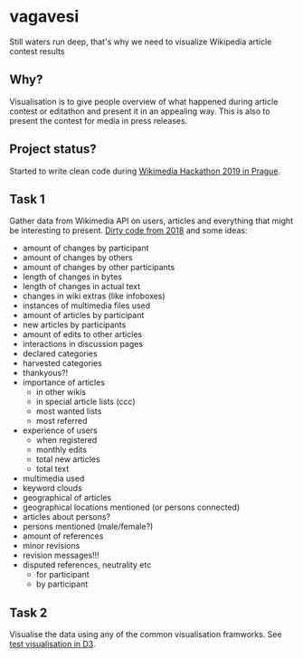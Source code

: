 # vagavesi
Still waters run deep, that's why we need to visualize Wikipedia article contest results

## Why?

Visualisation is to give people overview of what happened during article contest or editathon and present it in an appealing way. This is also to present the contest for media in press releases.

## Project status?

Started to write clean code during [Wikimedia Hackathon 2019 in Prague](https://phabricator.wikimedia.org/T216260).

## Task 1

Gather data from Wikimedia API on users, articles and everything that might be interesting to present. [Dirty code from 2018](https://gist.github.com/boamaod/2e2ad993059d10ee42b8ca43fc0c7f41) and some ideas:

* amount of changes by participant
* amount of changes by others
* amount of changes by other participants
* length of changes in bytes
* length of changes in actual text
* changes in wiki extras (like infoboxes)
* instances of multimedia files used
* amount of articles by participant
* new articles by participants
* amount of edits to other articles
* interactions in discussion pages
* declared categories
* harvested categories
* thankyous?!
* importance of articles
  - in other wikis
  - in special article lists (ccc)
  - most wanted lists
  - most referred
* experience of users
  - when registered
  - monthly edits
  - total new articles
  - total text
* multimedia used
* keyword clouds
* geographical of articles
* geographical locations mentioned (or persons connected)
* articles about persons?
* persons mentioned (male/female?)
* amount of references
* minor revisions
* revision messages!!!
* disputed references, neutrality etc
  - for participant
  - by participant

## Task 2

Visualise the data using any of the common visualisation framworks. See [test visualisation in D3](https://ottmartens.github.io/Wiki-visuals-v2/).
